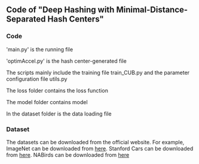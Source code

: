 ## Code of "Deep Hashing with Minimal-Distance-Separated Hash Centers"

### Code

'main.py' is the running file

'optimAccel.py' is the hash center-generated file

The scripts mainly include the training file train_CUB.py and the parameter configuration file utils.py

The loss folder contains the loss function

The model folder contains model

In the dataset folder is the data loading file

### Dataset

The datasets can be downloaded from the official website. For example, ImageNet can be downloaded from [here](https://drive.google.com/drive/folders/0B7IzDz-4yH_HOXdoaDU4dk40RFE?resourcekey=0-yXVCpvfmjTx-OBW6PsSMiA). Stanford Cars can be downloaded from [here](https://blog.csdn.net/weixin_41735859/article/details/102986026). NABirds can be downloaded from [here](https://www.dropbox.com/s/nf78cbxq6bxpcfc/nabirds.tar.gz?__hstc=75100365.6e35f04bf37f3e815c9be1d17092f687.1564039936777.1564039936777.1564039936777.1&__hssc=75100365.2.1564039936778&oref=e&n=13142758&submissionGuid=1fd0e307-9447-405e-9647-21dcd9ae5524)

